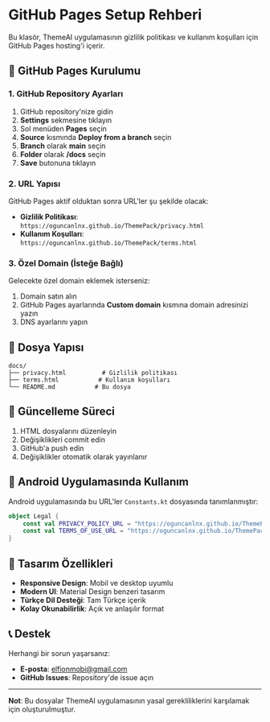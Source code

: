 # GitHub Pages Setup Rehberi

Bu klasör, ThemeAI uygulamasının gizlilik politikası ve kullanım koşulları için GitHub Pages hosting'i içerir.

## 🚀 GitHub Pages Kurulumu

### 1. GitHub Repository Ayarları

1. GitHub repository'nize gidin
2. **Settings** sekmesine tıklayın
3. Sol menüden **Pages** seçin
4. **Source** kısmında **Deploy from a branch** seçin
5. **Branch** olarak **main** seçin
6. **Folder** olarak **/docs** seçin
7. **Save** butonuna tıklayın

### 2. URL Yapısı

GitHub Pages aktif olduktan sonra URL'ler şu şekilde olacak:

- **Gizlilik Politikası**: `https://oguncanlnx.github.io/ThemePack/privacy.html`
- **Kullanım Koşulları**: `https://oguncanlnx.github.io/ThemePack/terms.html`

### 3. Özel Domain (İsteğe Bağlı)

Gelecekte özel domain eklemek isterseniz:

1. Domain satın alın
2. GitHub Pages ayarlarında **Custom domain** kısmına domain adresinizi yazın
3. DNS ayarlarını yapın

## 📁 Dosya Yapısı

```
docs/
├── privacy.html          # Gizlilik politikası
├── terms.html           # Kullanım koşulları
└── README.md           # Bu dosya
```

## 🔄 Güncelleme Süreci

1. HTML dosyalarını düzenleyin
2. Değişiklikleri commit edin
3. GitHub'a push edin
4. Değişiklikler otomatik olarak yayınlanır

## 📱 Android Uygulamasında Kullanım

Android uygulamasında bu URL'ler `Constants.kt` dosyasında tanımlanmıştır:

```kotlin
object Legal {
    const val PRIVACY_POLICY_URL = "https://oguncanlnx.github.io/ThemePack/privacy.html"
    const val TERMS_OF_USE_URL = "https://oguncanlnx.github.io/ThemePack/terms.html"
}
```

## 🎨 Tasarım Özellikleri

- **Responsive Design**: Mobil ve desktop uyumlu
- **Modern UI**: Material Design benzeri tasarım
- **Türkçe Dil Desteği**: Tam Türkçe içerik
- **Kolay Okunabilirlik**: Açık ve anlaşılır format

## 📞 Destek

Herhangi bir sorun yaşarsanız:

- **E-posta**: elfionmobi@gmail.com
- **GitHub Issues**: Repository'de issue açın

---

**Not**: Bu dosyalar ThemeAI uygulamasının yasal gerekliliklerini karşılamak için oluşturulmuştur.
